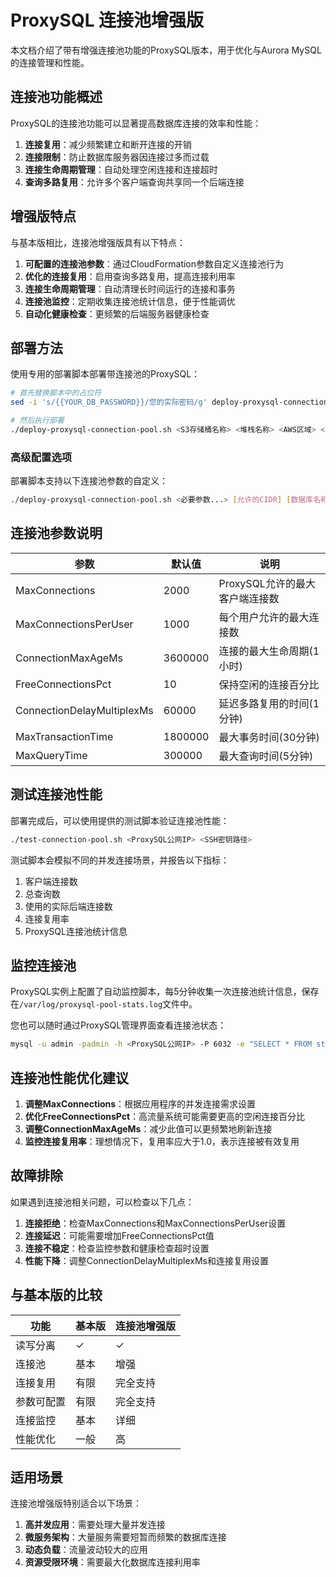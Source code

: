 # ProxySQL 连接池增强版

本文档介绍了带有增强连接池功能的ProxySQL版本，用于优化与Aurora MySQL的连接管理和性能。

## 连接池功能概述

ProxySQL的连接池功能可以显著提高数据库连接的效率和性能：

1. **连接复用**：减少频繁建立和断开连接的开销
2. **连接限制**：防止数据库服务器因连接过多而过载
3. **连接生命周期管理**：自动处理空闲连接和连接超时
4. **查询多路复用**：允许多个客户端查询共享同一个后端连接

## 增强版特点

与基本版相比，连接池增强版具有以下特点：

1. **可配置的连接池参数**：通过CloudFormation参数自定义连接池行为
2. **优化的连接复用**：启用查询多路复用，提高连接利用率
3. **连接生命周期管理**：自动清理长时间运行的连接和事务
4. **连接池监控**：定期收集连接池统计信息，便于性能调优
5. **自动化健康检查**：更频繁的后端服务器健康检查

## 部署方法

使用专用的部署脚本部署带连接池的ProxySQL：

```bash
# 首先替换脚本中的占位符
sed -i 's/{{YOUR_DB_PASSWORD}}/您的实际密码/g' deploy-proxysql-connection-pool.sh

# 然后执行部署
./deploy-proxysql-connection-pool.sh <S3存储桶名称> <堆栈名称> <AWS区域> <VPC ID> <子网ID> <密钥对名称> <Aurora集群端点> <Aurora读取端点>
```

### 高级配置选项

部署脚本支持以下连接池参数的自定义：

```bash
./deploy-proxysql-connection-pool.sh <必要参数...> [允许的CIDR] [数据库名称] [数据库用户名] [数据库密码] [实例类型] [最大连接数] [每用户最大连接数] [连接最大存活时间(ms)] [空闲连接百分比] [连接复用延迟(ms)] [最大事务时间(ms)] [最大查询时间(ms)]
```

## 连接池参数说明

| 参数 | 默认值 | 说明 |
|------|--------|------|
| MaxConnections | 2000 | ProxySQL允许的最大客户端连接数 |
| MaxConnectionsPerUser | 1000 | 每个用户允许的最大连接数 |
| ConnectionMaxAgeMs | 3600000 | 连接的最大生命周期(1小时) |
| FreeConnectionsPct | 10 | 保持空闲的连接百分比 |
| ConnectionDelayMultiplexMs | 60000 | 延迟多路复用的时间(1分钟) |
| MaxTransactionTime | 1800000 | 最大事务时间(30分钟) |
| MaxQueryTime | 300000 | 最大查询时间(5分钟) |

## 测试连接池性能

部署完成后，可以使用提供的测试脚本验证连接池性能：

```bash
./test-connection-pool.sh <ProxySQL公网IP> <SSH密钥路径>
```

测试脚本会模拟不同的并发连接场景，并报告以下指标：

1. 客户端连接数
2. 总查询数
3. 使用的实际后端连接数
4. 连接复用率
5. ProxySQL连接池统计信息

## 监控连接池

ProxySQL实例上配置了自动监控脚本，每5分钟收集一次连接池统计信息，保存在`/var/log/proxysql-pool-stats.log`文件中。

您也可以随时通过ProxySQL管理界面查看连接池状态：

```bash
mysql -u admin -padmin -h <ProxySQL公网IP> -P 6032 -e "SELECT * FROM stats.stats_mysql_connection_pool;"
```

## 连接池性能优化建议

1. **调整MaxConnections**：根据应用程序的并发连接需求设置
2. **优化FreeConnectionsPct**：高流量系统可能需要更高的空闲连接百分比
3. **调整ConnectionMaxAgeMs**：减少此值可以更频繁地刷新连接
4. **监控连接复用率**：理想情况下，复用率应大于1.0，表示连接被有效复用

## 故障排除

如果遇到连接池相关问题，可以检查以下几点：

1. **连接拒绝**：检查MaxConnections和MaxConnectionsPerUser设置
2. **连接延迟**：可能需要增加FreeConnectionsPct值
3. **连接不稳定**：检查监控参数和健康检查超时设置
4. **性能下降**：调整ConnectionDelayMultiplexMs和连接复用设置

## 与基本版的比较

| 功能 | 基本版 | 连接池增强版 |
|------|--------|------------|
| 读写分离 | ✓ | ✓ |
| 连接池 | 基本 | 增强 |
| 连接复用 | 有限 | 完全支持 |
| 参数可配置 | 有限 | 完全支持 |
| 连接监控 | 基本 | 详细 |
| 性能优化 | 一般 | 高 |

## 适用场景

连接池增强版特别适合以下场景：

1. **高并发应用**：需要处理大量并发连接
2. **微服务架构**：大量服务需要短暂而频繁的数据库连接
3. **动态负载**：流量波动较大的应用
4. **资源受限环境**：需要最大化数据库连接利用率
